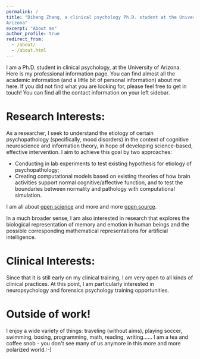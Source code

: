 ```yaml
---
permalink: /
title: "Diheng Zhang, a clinical psychology Ph.D. student at the University of
Arizona"
excerpt: "About me"
author_profile: true
redirect_from: 
  - /about/
  - /about.html
---
```


I am a Ph.D. student in clinical psychology, at the University of Arizona. Here is my professional information page. You can find almost all the academic information (and a little bit of personal information) about me here. If you did not find what you are looking for, please feel free to get in touch! You can find all the contact information on your left sidebar.

Research Interests:
======
As a researcher, I seek to understand the etiology of certain psychopathology (specifically, mood disorders) in the context of cognitive neuroscience and information theory, in hope of developing science-based, effective intervention. I aim to achieve this goal by two approaches: 

- Conducting in lab experiments to test existing hypothesis for etiology of psychopathology; 
- Creating computational models based on existing theories of how brain activities support normal cognitive/affective function, and to test 
the boundaries between normality and pathology with computational simulation. 

I am all about [open science]() and more and more [open source]().

In a much broader sense, I am also interested in research that explores the biological representation of memory and emotion in human beings and the possible corresponding mathematical representations for artificial intelligence.

Clinical Interests:
======
Since that it is still early on my clinical training, I am very open to all kinds of clinical practices. At this point, I am particularly interested in neuropsychology and forensics psychology training opportunities.

Outside of work!
======
I enjoy a wide variety of things: traveling (without aims), playing soccer, swimming, boxing, programming, math, reading, writing......
I am a tea and coffee snob - you don't see many of us anymore in this more and more polarized world.:-)
